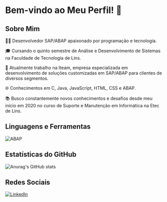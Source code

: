 # Bem-vindo ao Meu Perfil! 👋

## Sobre Mim
👨‍💻 Desenvolvedor SAP/ABAP apaixonado por programação e tecnologia.

🎓 Cursando o quinto semestre de Análise e Desenvolvimento de Sistemas na Faculdade de Tecnologia de Lins.

🚀 Atualmente trabalho na Iteam, empresa especializada em desenvolvimento de soluções customizadas em SAP/ABAP para clientes de diversos segmentos.

🌐 Conhecimentos em C, Java, JavaScript, HTML, CSS e ABAP.

📚 Busco constantemente novos conhecimentos e desafios desde meu início em 2020 no curso de Suporte e Manutenção em Informática na Etec de Lins.

## Linguagens e Ferramentas
![ABAP](https://img.shields.io/badge/ABAP-527498?style=for-the-badge&logo=sap&logoColor=white)



## Estatísticas do GitHub
![Anurag's GitHub stats](https://github-readme-stats.vercel.app/api?username=AndreLuizDG&theme=prussian&show_icons=true)


## Redes Sociais
[![LinkedIn](https://img.shields.io/badge/LinkedIn-0077B5?style=flat-square&logo=linkedin&logoColor=white)](https://www.linkedin.com/in/andr%C3%A9-luiz-guilhermini-b5121224a/)

